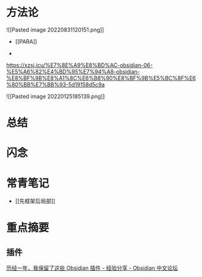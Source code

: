
# 方法论

![[Pasted image 20220831120151.png]]


+ [[PARA]]

+ 

https://xzsj.icu/%E7%8E%A9%E8%BD%AC-obsidian-06-%E5%A6%82%E4%BD%95%E7%94%A8-obsidian-%E8%BF%9B%E8%A1%8C%E6%B8%90%E8%BF%9B%E5%BC%8F%E6%80%BB%E7%BB%93-5d19158d5c9a

![[Pasted image 20220125185139.png]]

# 总结

# 闪念



# 常青笔记

+ [[先框架后局部]]



# 重点摘要



## 插件
[历经一年，我保留了这些 Obsidian 插件 - 经验分享 - Obsidian 中文论坛](https://forum-zh.obsidian.md/t/topic/390)
